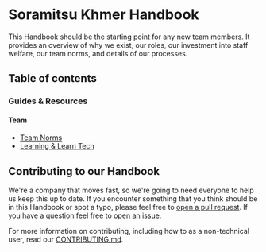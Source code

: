 # Soramitsu Khmer Handbook

This Handbook should be the starting point for any new team members. It provides an overview of why we exist, our roles, our investment into staff welfare, our team norms, and details of our processes.

## Table of contents

### Guides & Resources

#### Team
- [Team Norms](guides/team-norms/README.md)
- [Learning & Learn Tech](guides/learning/README.md)

## Contributing to our Handbook

We're a company that moves fast, so we're going to need everyone to help us keep this up to date. If you encounter something that you think should be in this Handbook or spot a typo, please feel free to [open a pull request](https://github.com/soramitsukhmer/handbook/pulls). If you have a question feel free to [open an issue](https://github.com/soramitsukhmer/handbook/issues).

For more information on contributing, including how to as a non-technical user, read our [CONTRIBUTING.md](CONTRIBUTING.md).
